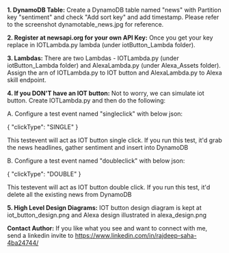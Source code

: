 **1. DynamoDB Table:**
Create a DynamoDB table named "news" with Partition key "sentiment" and check "Add sort key" and add timestamp. Please refer to the screenshot dynamotable_news.jpg for reference.


**2. Register at newsapi.org for your own API Key:**
Once you get your key replace <your API key here> in IOTLambda.py lambda (under iotButton_Lambda folder).


**3. Lambdas:**
There are two Lambdas - IOTLambda.py (under iotButton_Lambda folder) and AlexaLambda.py (under Alexa_Assets folder). Assign the arn of IOTLambda.py to IOT button and AlexaLambda.py to Alexa skill endpoint. 


**4. If you DON'T have an IOT button:**
Not to worry, we can simulate iot button. Create IOTLambda.py and then do the following: 

A. Configure a test event named "singleclick" with below json:

{
  "clickType": "SINGLE"
}

This testevent will act as IOT button single click. If you run this test, it'd grab the news headlines, gather sentiment and insert into DynamoDB

B. Configure a test event named "doubleclick" with below json:

{
  "clickType": "DOUBLE"
}

This testevent will act as IOT button double click. If you run this test, it'd delete all the existing news from DynamoDB


**5. High Level Design Diagrams:**
IOT button design diagram is kept at iot_button_design.png and Alexa design illustrated in alexa_design.png



**Contact Author:** 
If you like what you see and want to connect with me, send a linkedin invite to https://www.linkedin.com/in/rajdeep-saha-4ba24744/
